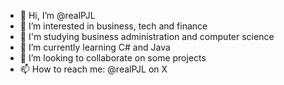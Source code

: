 - 👋 Hi, I’m @realPJL
- 👀 I’m interested in business, tech and finance
- 🏫 I'm studying business administration and computer science
- 🌱 I’m currently learning C# and Java
- 💞️ I’m looking to collaborate on some projects
- 📫 How to reach me: @realPJL on X

<!---
realPJL/realPJL is a ✨ special ✨ repository because its `README.md` (this file) appears on your GitHub profile.
You can click the Preview link to take a look at your changes.
--->
